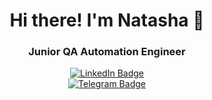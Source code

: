 <h1 align="center"> Hi there! I'm Natasha 👋</h1>  
<h3 align="center">Junior QA Automation Engineer</h3>
<div align="center" id="badges">
  <a href="https://www.linkedin.com/in/natalia-shimkiv-60665b288/">
    <img src="https://img.shields.io/badge/LinkedIn-blue?style=for-the-badge&logo=linkedin&logoColor=white" alt="LinkedIn Badge"/>
  </a>
  <div align="center" id="badges">
  <a href="https://t.me/NatalyaShimkiv">
    <img src="https://img.shields.io/badge/Telegram-blue?style=for-the-badge&logo=telegram&logoColor=white" alt="Telegram Badge"/>
  </a>


<!--
**NatashaShimkiv/NatashaShimkiv** is a ✨ _special_ ✨ repository because its `README.md` (this file) appears on your GitHub profile.

Here are some ideas to get you started:

- 🔭 I’m currently working on ...
- 🌱 I’m currently learning ...
- 👯 I’m looking to collaborate on ...
- 🤔 I’m looking for help with ...
- 💬 Ask me about ...
- 📫 How to reach me: natashashimkiv@gmail.com  
- 😄 Pronouns: ...
- ⚡ Fun fact: ...
-->
